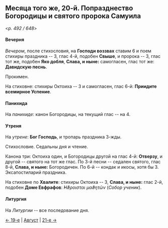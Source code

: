 
## Месяца того же, 20-й. Попразднество Богородицы и святого пророка Самуила

<*p. 492 / 648*>

#### Вечерня

*Вечером*, после стихословия, на **Господи воззвах** ставим 6 и поем стихиры праздника -- 3, глас 4-й, 
подобен **Свыше**, и пророка -- 3, глас тот же, подобен **Яко добля**, **Слава, и ныне:** самогласен, 
глас тот же: **Давидскую песнь**. 

Прокимен.

На стиховне: стихиры Октоиха -- 3 и самогласен, глас 6-й: **Приидите всемирное Успение**.

#### Панихида

На *панихиде*: канон Богородицы, на текущий глас -- на 4.

#### Утреня

На *утрене*: **Бог Господь**, и тропарь праздника 3-жды. 

Стихословие. Седальны дня и чтение.

Канона три: Октоиха один, и Богородицы другой на глас 4-й: **Отверзу**, 
и другой -- святого на тот же глас. 
По 3-й песни -- седален святого, глас 8-й, **Слава, и ныне:** Богородичен. 
По 6-й -- кондак и икосы, хотя бы 3. 
Эксапостиларий праздника.

На стиховне по **Хвалите**: стихиры Октоиха -- 3, **Слава, и ныне:** глас 2-й, подобен **Доме Евфрафов**: 
*̓́Ηϑροισται μαϑητῶν* (*Собор ученик*).
 
#### Литургия

На *Литургии* -- все последование дня.

[← 19-е](08_19_EUR.ru.md) | [Август](README.md#20-й) | [21-е →](08_21_EUR.ru.md)
